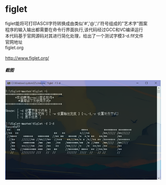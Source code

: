 figlet
=====
figlet能将可打印ASCII字符转换成由类似'#','@','/'符号组成的"艺术字"图案<br>
程序的输入输出都需要在命令行界面执行,该代码经过GCC和VC编译运行<br>
本代码基于官网源码对其进行简化处理，给出了一个测试字模3-d.flf文件<br>
官网地址<br>
figlet.org<br>   
http://www.figlet.org/  
  ##### 截图  
  ![figlet](https://raw.githubusercontent.com/Yanye0xFF/PictureBed/master/images/figlet/screenshoot.png)  